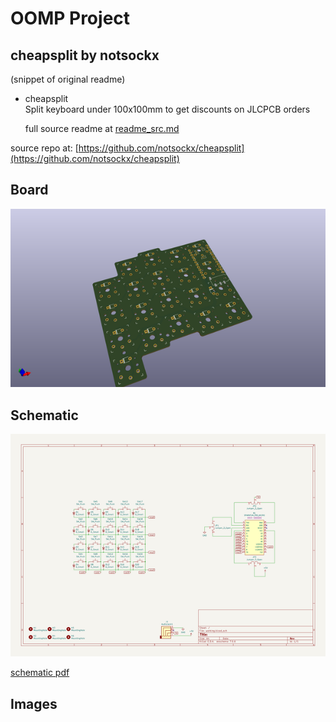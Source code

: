 # OOMP Project  
## cheapsplit  by notsockx  
  
(snippet of original readme)  
  
- cheapsplit  
Split keyboard under 100x100mm to get discounts on JLCPCB orders  
  
  full source readme at [readme_src.md](readme_src.md)  
  
source repo at: [https://github.com/notsockx/cheapsplit](https://github.com/notsockx/cheapsplit)  
## Board  
  
[![working_3d.png](working_3d_600.png)](working_3d.png)  
## Schematic  
  
[![working_schematic.png](working_schematic_600.png)](working_schematic.png)  
  
[schematic pdf](working_schematic.pdf)  
## Images  

